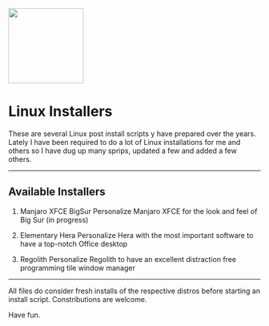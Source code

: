 <img src="https://upload.wikimedia.org/wikipedia/commons/thumb/3/35/Tux.svg/649px-Tux.svg.png" width="150px">

# Linux Installers

These are several Linux post install scripts y have prepared over the years. Lately I have been required to do a lot of Linux installations for me and others so I have dug up many sprips, updated a few and added a few others.

---

## Available Installers

1. Manjaro XFCE BigSur
  Personalize Manjaro XFCE for the look and feel of Big Sur (in progress)

2. Elementary Hera
  Personalize Hera with the most important software to have a top-notch Office desktop

3. Regolith
  Personalize Regolith to have an excellent distraction free programming tile window manager

---

All files do consider fresh installs of the respective distros before starting an install script. Constributions are welcome.

Have fun.
